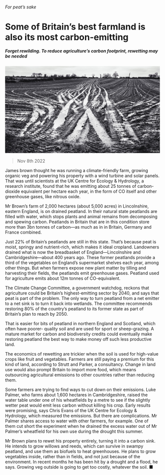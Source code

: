 ###### For peat’s sake

# Some of Britain’s best farmland is also its most carbon-emitting 

##### Forget rewilding. To reduce agriculture’s carbon footprint, rewetting may be needed 

![image](images/20221112_BRP003.jpg) 

> Nov 8th 2022 

James brown thought he was running a climate-friendly farm, growing organic veg and powering his property with a wind turbine and solar panels. That was until scientists at the UK Centre for Ecology &amp; Hydrology, a research institute, found that he was emitting about 25 tonnes of carbon-dioxide equivalent per hectare each year, in the form of CO itself and other greenhouse gases, like nitrous oxide. 

Mr Brown’s farm of 2,000 hectares (about 5,000 acres) in Lincolnshire, eastern England, is on drained peatland. In their natural state peatlands are filled with water, which stops plants and animal remains from decomposing and spewing carbon. Peatlands in Britain that are in this condition store more than 3bn tonnes of carbon—as much as in  in Britain, Germany and France combined.

Just 22% of Britain’s peatlands are still in this state. That’s because peat is moist, springy and nutrient-rich, which makes it ideal cropland. Landowners drained what is now the breadbasket of England—Lincolnshire and Cambridgeshire—about 400 years ago. These former peatlands provide a third of the vegetables on England’s supermarket shelves each year, among other things. But when farmers expose new plant matter by tilling and harvesting their fields, the peatlands emit greenhouse gases. Peatland used for agriculture emits about 12m tonnes of CO-equivalent.

The Climate Change Committee, a government watchdog, reckons that agriculture could be Britain’s highest-emitting sector by 2040, and says that peat is part of the problem. The only way to turn peatland from a net emitter to a net sink is to turn it back into wetlands. The committee recommends restoring 80% of the country’s peatland to its former state as part of Britain’s plan to reach  by 2050. 

That is easier for bits of peatland in northern England and Scotland, which often have poorer- quality soil and are used for sport or sheep-grazing. A mature market for carbon and biodiversity credits could eventually make restoring peatland the best way to make money off such less productive land. 

The economics of rewetting are trickier when the soil is used for high-value crops like fruit and vegetables. Farmers are still paying a premium for this kind of land, according to Strutt and Parker, a consultancy. Change in land use would also prompt Britain to import more food, which means outsourcing agricultural emissions to other countries rather than reducing them. 

Some farmers are trying to find ways to cut down on their emissions. Luke Palmer, who farms about 1,600 hectares in Cambridgeshire, raised the water table under one of his wheatfields by a metre to see if the slightly wetter peat would emit less carbon without killing his crop. Early results were promising, says Chris Evans of the UK Centre for Ecology &amp; Hydrology, which measured the emissions. But there are complications. Mr Palmer shares access to water with other farmers, for example. One of them cut short the experiment when he drained the excess water out of Mr Palmer’s wheatfield for his own use during the drought this summer. 

Mr Brown plans to rewet his property entirely, turning it into a carbon sink. He intends to grow willows and reeds, which can survive in swampy peatland, and use them as biofuels to heat greenhouses. He plans to grow vegetables inside, rather than in fields, and not just because of the environment. In recent months he has been hit by a drought and a flood, he says. Growing veg outside is going to get too costly, whatever the soil. ■


